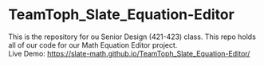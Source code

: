 # TeamToph_Slate_Equation-Editor
This is the repository for ou Senior Design (421-423) class. This repo holds all of our code for our Math Equation Editor project.<br/>
Live Demo: https://slate-math.github.io/TeamToph_Slate_Equation-Editor/
